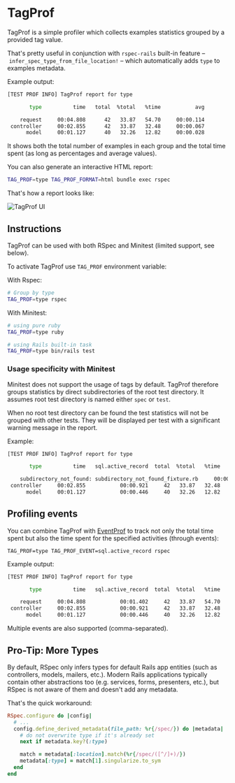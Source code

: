 # TagProf

TagProf is a simple profiler which collects examples statistics grouped by a provided tag value.

That's pretty useful in conjunction with `rspec-rails` built-in feature – `infer_spec_type_from_file_location!` – which automatically adds `type` to examples metadata.

Example output:

```sh
[TEST PROF INFO] TagProf report for type

       type          time   total  %total   %time           avg

    request     00:04.808      42   33.87   54.70     00:00.114
 controller     00:02.855      42   33.87   32.48     00:00.067
      model     00:01.127      40   32.26   12.82     00:00.028
```

It shows both the total number of examples in each group and the total time spent (as long as percentages and average values).

You can also generate an interactive HTML report:

```sh
TAG_PROF=type TAG_PROF_FORMAT=html bundle exec rspec
```

That's how a report looks like:

![TagProf UI](../assets/tag-prof.gif)

## Instructions

TagProf can be used with both RSpec and Minitest (limited support, see  below).

To activate TagProf use `TAG_PROF` environment variable:

With Rspec:
```sh
# Group by type
TAG_PROF=type rspec
```

With Minitest:
```sh
# using pure ruby
TAG_PROF=type ruby 

# using Rails built-in task
TAG_PROF=type bin/rails test
```

### Usage specificity with Minitest

Minitest does not support the usage of tags by default. TagProf therefore groups statistics by direct subdirectories of the root test directory. It assumes root test directory is named either `spec` or `test`.

When no root test directory can be found the test statistics will not be grouped with other tests. They will be displayed per test with a significant warning message in the report.

Example:
```sh
[TEST PROF INFO] TagProf report for type

       type          time   sql.active_record  total  %total   %time           avg

    subdirectory_not_found: subdirectory_not_found_fixture.rb     00:00.101       1  100.00  100.00     00:00.101
 controller     00:02.855           00:00.921     42   33.87   32.48     00:00.067
      model     00:01.127           00:00.446     40   32.26   12.82     00:00.028
```

## Profiling events

You can combine TagProf with [EventProf](./event_prof.md) to track not only the total time spent but also the time spent for the specified activities (through events):

```
TAG_PROF=type TAG_PROF_EVENT=sql.active_record rspec
```

Example output:

```sh
[TEST PROF INFO] TagProf report for type

       type          time   sql.active_record  total  %total   %time           avg

    request     00:04.808           00:01.402     42   33.87   54.70     00:00.114
 controller     00:02.855           00:00.921     42   33.87   32.48     00:00.067
      model     00:01.127           00:00.446     40   32.26   12.82     00:00.028
```

Multiple events are also supported (comma-separated).

## Pro-Tip: More Types

By default, RSpec only infers types for default Rails app entities (such as controllers, models, mailers, etc.).
Modern Rails applications typically contain other abstractions too (e.g. services, forms, presenters, etc.), but RSpec is not aware of them and doesn't add any metadata.

That's the quick workaround:

```ruby
RSpec.configure do |config|
  # ...
  config.define_derived_metadata(file_path: %r{/spec/}) do |metadata|
    # do not overwrite type if it's already set
    next if metadata.key?(:type)

    match = metadata[:location].match(%r{/spec/([^/]+)/})
    metadata[:type] = match[1].singularize.to_sym
  end
end
```
